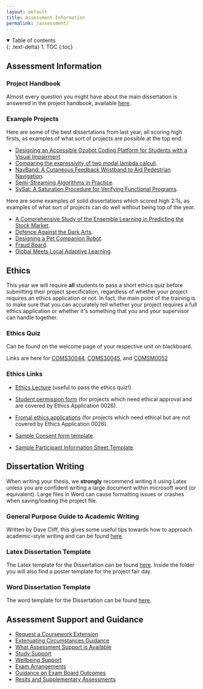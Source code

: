 ```yaml
---
layout: default
title: Assessment Information
permalink: /assessment/
---
```


<details open markdown="block">
<summary>
Table of contents
</summary>
{: .text-delta}
1. TOC
{:toc}
</details>

## Assessment Information

### Project Handbook

Almost every question you might have about the main dissertation is answered in
the project handbook, available [here](../2022_23_Project_handbook.pdf).

### Example Projects

Here are some of the best dissertations from last year, all scoring high firsts, as examples of what sort of projects are possible at the top end.
* [Designing an Accessible Ozobot Coding Platform for Students with a Visual Impairment](https://uob.sharepoint.com/:b:/r/teams/grp-cs-individual-projects-2022/Shared%20Documents/General/Examples/High-first/designing-an-accessible-ozobot-programming-platform-for-students-with-mixed-visual-abilities_IP_1.pdf?csf=1&web=1&e=UPcIsK)
* [Comparing the expressivity of two modal lambda calculi](https://uob.sharepoint.com/:b:/r/teams/grp-cs-individual-projects-2022/Shared%20Documents/General/Examples/High-first/comparing-the-expressivity-of-two-modal-lambda-calculi_IPIC_1.pdf?csf=1&web=1&e=lfLpZ9).
* [NavBand: A Cutaneous Feedback Wristband to Aid Pedestrian Navigation](https://uob.sharepoint.com/:b:/r/teams/grp-cs-individual-projects-2022/Shared%20Documents/General/Examples/High-first/navband-a-cutaneous-feedback-wristband-to-aid-pedestrian-navigation_IP_1.pdf?csf=1&web=1&e=05c256).
* [Semi-Streaming Algorithms in Practice](https://uob.sharepoint.com/:b:/r/teams/grp-cs-individual-projects-2022/Shared%20Documents/General/Examples/High-first/semi-streaming-algorithms-in-practice_IPIC_1.pdf?csf=1&web=1&e=nhPrby).
* [SySat: A Saturation Procedure for Verifying Functional Programs](https://uob.sharepoint.com/:b:/r/teams/grp-cs-individual-projects-2022/Shared%20Documents/General/Examples/High-first/SySat-a-saturation-procedure-for-verifying-functional-programs_IPIC_1.pdf?csf=1&web=1&e=A7FsEE).

Here are some examples of solid dissertations which scored high 2:1s, as examples of what sort of projects can do well without being top of the year.
* [A Comprehensive Study of the Ensemble Learning in Predicting the Stock Market](https://uob.sharepoint.com/:b:/r/teams/grp-cs-individual-projects-2022/Shared%20Documents/General/Examples/High-2_1/a-comprehensive-study-of-the-ensemble-learning-in-predicting-the-stock-market_IP_2-1.pdf?csf=1&web=1&e=OtoQm9).
* [Defence Against the Dark Arts](https://uob.sharepoint.com/:b:/r/teams/grp-cs-individual-projects-2022/Shared%20Documents/General/Examples/High-2_1/defence-against-the-dark-arts_IPIC_2-1.pdf?csf=1&web=1&e=rxJbEo).
* [Designing a Pet Companion Robot](https://uob.sharepoint.com/:b:/r/teams/grp-cs-individual-projects-2022/Shared%20Documents/General/Examples/High-2_1/designing-a-pet-companion-robot_IP_2-1.pdf?csf=1&web=1&e=cmZgTk).
* [Fraud Board](https://uob.sharepoint.com/:b:/r/teams/grp-cs-individual-projects-2022/Shared%20Documents/General/Examples/High-2_1/fraud-board_ip_2-1.pdf?csf=1&web=1&e=tta8UR).
* [Global Meets Local Adaptive Learning](https://uob.sharepoint.com/:b:/r/teams/grp-cs-individual-projects-2022/Shared%20Documents/General/Examples/High-2_1/global-meets-local-adaptive-learning_IPIC_2-1.pdf?csf=1&web=1&e=qaxkD7).

## Ethics

This year we will require **all** students to pass a short ethics quiz before
submitting their project specification, regardless of whether your project
requires an ethics application or not. In fact, the main point of the training 
is to make sure that you can accurately tell whether your project requires a full ethics
application or whether it's something that you and your supervisor can handle together.

### Ethics Quiz

Can be found on the welcome page of your respective unit on blackboard.

Links are here for [COMS30044](https://www.ole.bris.ac.uk/webapps/blackboard/content/launchAssessment.jsp?course_id=_252952_1&content_id=_7383656_1&mode=cpview), [COMS30045](https://www.ole.bris.ac.uk/webapps/blackboard/content/launchAssessment.jsp?course_id=_252951_1&content_id=_7382043_1&mode=cpview), and [COMSM0052](https://www.ole.bris.ac.uk/webapps/blackboard/content/launchAssessment.jsp?course_id=_252905_1&content_id=_7383655_1&mode=cpview)


### Ethics Links

* [Ethics Lecture](https://uob-my.sharepoint.com/:v:/g/personal/mw1760_bristol_ac_uk/EWWRhVq2SEVCpMz8B0Dna0IBdtjxdtG7zP0CKzpobZ3ALQ?e=wE4ED1) (useful to pass the ethics quiz!).

* [Student permission form](https://uob.sharepoint.com/:w:/t/grp-cs-individual-projects-2022/EYSvunuiAwtFowMxrt1tBnsBED0_hRTQapxkwCJdY5L50g?e=qiC5dj) (for projects which need ethical approval and are
  covered by Ethics Application 0026).
* [Fromal ethics applications](https://orems.bristol.ac.uk/ActivityForm/Index) (for projects which need ethical but are not
  covered by Ethics Application 0026).
* [Sample Consent form template](https://uob.sharepoint.com/:w:/r/teams/grp-cs-individual-projects-2022/Shared%20Documents/General/Consent%20form%20template.docx?d=we4e6ee51558048b088a27fbe5b506d6a&csf=1&web=1&e=xxuNGx).
* [Sample Participant Information Sheet Template](https://uob.sharepoint.com/:w:/r/teams/grp-cs-individual-projects-2022/Shared%20Documents/General/Participant%20Information%20Sheet%20template.docx?d=we0554f2ba5f44cb7b79f628c33b16c60&csf=1&web=1&e=paryxy).

## Dissertation Writing

When writing your thesis, we **strongly** recommend writing it using Latex
unless you are confident writing a large document within microsoft word (or
equivalent). Large files in Word can cause formatting issues or crashes when
saving/loading the project file.

### General Purpose Guide to Academic Writing

Written by Dave Cliff, this gives some useful tips towards how to approach
academic-style writing and can be found [here](https://uob.sharepoint.com/:b:/r/teams/grp-cs-individual-projects-2022/Shared%20Documents/General/TipsOnWriting.pdf?csf=1&web=1&e=SCyJhu).

### Latex Dissertation Template

The Latex template for the Dissertation can be found [here](https://uob.sharepoint.com/:u:/r/teams/grp-cs-individual-projects-2022/Shared%20Documents/General/ThesisTemplate.zip?csf=1&web=1&e=R0wXha). Inside the
folder you will also find a poster template for the project fair day.

### Word Dissertation Template

The word template for the Dissertation can be found [here](https://uob.sharepoint.com/:w:/r/teams/grp-cs-individual-projects-2022/Shared%20Documents/General/ThesisTemplate.docx?d=w77ebb46e867d41a8a89e269f3440c671&csf=1&web=1&e=yzmwjH).


## Assessment Support and Guidance

* [Request a Coursework Extension](https://www.bristol.ac.uk/students/support/academic-advice/assessment-support/request-a-coursework-extension/)
* [Extenuating Circumstances Guidance](https://www.bristol.ac.uk/students/support/academic-advice/assessment-support/extenuating-circumstances/)
* [What Assessment Support is Available](https://www.bristol.ac.uk/students/support/academic-advice/assessment-support/)
* [Study Support](https://www.bristol.ac.uk/students/your-studies/study-support/)
* [Wellbeing Support](https://www.bristol.ac.uk/students/support/wellbeing/)
* [Exam Arrangements](http://www.bristol.ac.uk/directory/exams/)
* [Guidance on Exam Board Outcomes](https://www.bristol.ac.uk/students/support/academic-advice/outcomes/)
* [Resits and Supplementary Assessments](https://www.bristol.ac.uk/students/support/academic-advice/outcomes/resits/)
